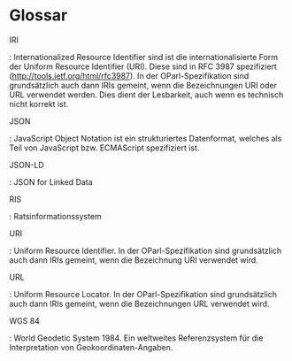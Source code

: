 Glossar
=======

IRI

:   Internationalized Resource Identifier sind ist die internationalisierte Form der Uniform Resource Identifier (URI). Diese sind in RFC 3987 spezifiziert (http://tools.ietf.org/html/rfc3987). In der OParl-Spezifikation sind grundsätzlich auch dann IRIs gemeint, wenn die Bezeichnungen URI oder URL verwendet werden. Dies dient der Lesbarkeit, auch wenn es technisch nicht korrekt ist.

JSON

:   JavaScript Object Notation ist ein strukturiertes Datenformat, welches als Teil von JavaScript bzw. ECMAScript spezifiziert ist.

JSON-LD

:   JSON for Linked Data

RIS

:   Ratsinformationssystem

URI

:   Uniform Resource Identifier. In der OParl-Spezifikation sind grundsätzlich auch dann IRIs gemeint, wenn die Bezeichnung URI verwendet wird.

URL

:   Uniform Resource Locator. In der OParl-Spezifikation sind grundsätzlich auch dann IRIs gemeint, wenn die Bezeichnungen URL verwendet wird.

WGS 84

:   World Geodetic System 1984. Ein weltweites Referenzsystem für die Interpretation von Geokoordinaten-Angaben.
